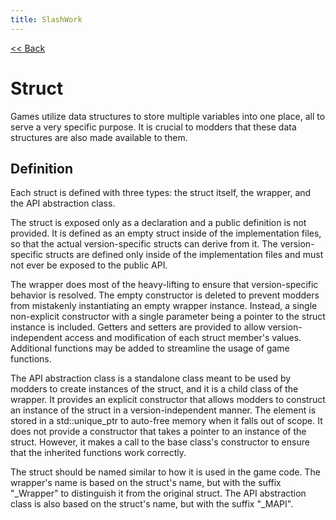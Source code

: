 ```yaml
---
title: SlashWork
---
```

[<< Back](../)

# Struct
Games utilize data structures to store multiple variables into one place, all to serve a very specific purpose. It is crucial to modders that these data structures are also made available to them.

## Definition
Each struct is defined with three types: the struct itself, the wrapper, and the API abstraction class.

The struct is exposed only as a declaration and a public definition is not provided. It is defined as an empty struct inside of the implementation files, so that the actual version-specific structs can derive from it. The version-specific structs are defined only inside of the implementation files and must not ever be exposed to the public API.

The wrapper does most of the heavy-lifting to ensure that version-specific behavior is resolved. The empty constructor is deleted to prevent modders from mistakenly instantiating an empty wrapper instance. Instead, a single non-explicit constructor with a single parameter being a pointer to the struct instance is included. Getters and setters are provided to allow version-independent access and modification of each struct member's values. Additional functions may be added to streamline the usage of game functions.

The API abstraction class is a standalone class meant to be used by modders to create instances of the struct, and it is a child class of the wrapper. It provides an explicit constructor that allows modders to construct an instance of the struct in a version-independent manner. The element is stored in a std::unique_ptr to auto-free memory when it falls out of scope. It does not provide a constructor that takes a pointer to an instance of the struct. However, it makes a call to the base class's constructor to ensure that the inherited functions work correctly.

The struct should be named similar to how it is used in the game code. The wrapper's name is based on the struct's name, but with the suffix "\_Wrapper" to distinguish it from the original struct. The API abstraction class is also based on the struct's name, but with the suffix "\_MAPI".

